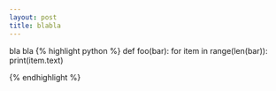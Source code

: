 ```yaml
---
layout: post
title: blabla
---
```


bla bla
{% highlight python %}
def foo(bar):
  for item in range(len(bar)):
  print(item.text)  

{% endhighlight %}
